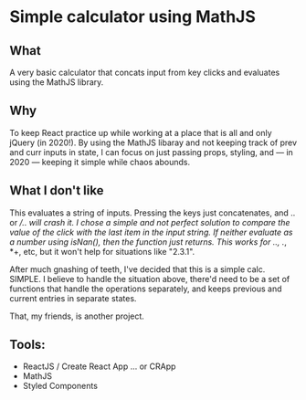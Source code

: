 # Simple calculator using MathJS

## What
A very basic calculator that concats input from key clicks and evaluates using the MathJS library. 

## Why
To keep React practice up while working at a place that is all and only jQuery (in 2020!). By using the MathJS libaray and not keeping track of  prev and curr inputs in state, I can focus on just passing props, styling, and — in 2020 — keeping it simple while chaos abounds.

## What I don't like
This evaluates a string of inputs. Pressing the keys just concatenates, and .. or */.. will crash it. I chose a simple and not perfect solution to compare the value of the click with the last item in the input string. If neither evaluate as a number using isNan(), then the function just returns. This works for .., .*, *+, etc, but it won't help for situations like "2.3.1".

After much gnashing of teeth, I've decided that this is a simple calc. SIMPLE. I believe to handle the situation above, there'd need to be a set of functions that handle the operations separately, and keeps previous and current entries in separate states.

That, my friends, is another project.

## Tools:
* ReactJS / Create React App ... or CRApp
* MathJS
* Styled Components

